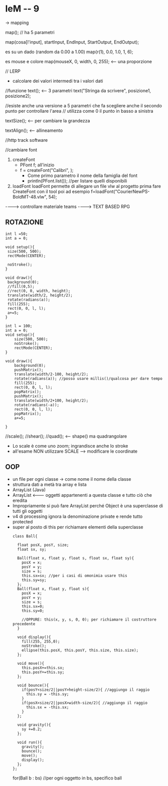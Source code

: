 # **IeM -- 9**

-> mapping

map(); // ha 5 parametri

map(cosa[l'input], startInput, EndInput, StartOutput, EndOutput);

es su un dado (random da 0.00 a 1.00)
map(r(1), 0.0, 1.0, 1, 6);

es mouse e colore
map(mouseX, 0, width, 0, 255);  <-- una proporzione


// LERP
* calcolare dei valori intermedi tra i valori dati

//funzione text(); <-- 3 parametri 
text("Stringa da scrivere", posizione1, posizione2);

//esiste anche una versione a 5 parametri che fa scegliere anche il secondo punto per controllare l'area
// utilizza come 0 il punto in basso a sinistra

textSize(); <-- per cambiare la grandezza

textAlign(); <-- allineamento

//http track software

//cambiare font
1. createFont
    * PFont f; all'inizio
    * f = createFont("Calibri", ); 
      * Come primo parametro il nome della famiglia del font 
      *  println(PFont.list()); //per listare quelli disponibili
2. loadFont
   loadFont permette di allegare un file vlw al progetto
   prima fare CreateFont con il tool
   poi ad esempio f=loadFont("CourierNewPS-BoldMT-48.vlw", 54); 
 

----> controllare materiale teams
----> TEXT BASED RPG

## **ROTAZIONE**

```processing
int l =50; 
int a = 0; 

void setup(){
 size(500, 500);  
 rectMode(CENTER); 
 
 noStroke(); 
}

void draw(){
 background(0);
 //fill(0,5); 
 //rect(0, 0, width, height); 
 translate(width/2, height/2); 
 rotate(radians(a)); 
 fill(255); 
 rect(0, 0, l, l); 
 a+=5; 
}
```

```processing
int l = 100; 
int a = 0; 
void setup(){
    size(500, 500); 
    noStroke(); 
    rectMode(CENTER); 
}

void draw(){
    background(0); 
    pushMatrix(); 
    translate(width/2-100, height/2);
    rotate(radians(a)); //posso usare millis()/qualcosa per dare tempo
    fill(255); 
    rect(0, 0, l, l); 
    popMatrix(); 
    pushMatrix(); 
    translate(width/2+100, height/2); 
    rotate(radians(-a));
    rect(0, 0, l, l);
    popMatrix(); 
    a+=5;   

}
```

//scale(); 
//shear(); 
//quad(); <-- shape() ma quadrangolare

* Lo scale è come uno zoom; ingrandisce anche lo stroke
* all'esame NON utilizzare SCALE --> modificare le coordinate

## **OOP**

* un file per ogni classe -> come nome il nome della classe
* struttura dati a metà tra array e lista
* ArrayList (Java)
* ArrayList<Ball>  <--- oggetti appartenenti a questa classe e tutto ciò che eredita
* Impropriamente si può fare ArrayList<Object> perché Object è una superclasse di tutti gli oggetti 
* v4 di processing ignora la denominazione private e rende tutto protected
* super al posto di this per richiamare elementi della superclasse

```processing
class Ball{
  
  float posX, posY, size; 
  float sx, sy; 
  
  Ball(float x, float y, float s, float sx, float sy){
    posX = x; 
    posY = y; 
    size = s; 
    this.sx=sx; //per i casi di omonimia usare this
    this.sy=sy;
  }; 
  Ball(float x, float y, float s){
    posX = x; 
    posY = y; 
    size = s; 
    this.sx=0; 
    this.sy=0;
    
    //OPPURE: this(x, y, s, 0, 0); per richiamare il costruttore precedente
  }
  
  void display(){
    fill(255, 255,0); 
    noStroke(); 
    ellipse(this.posX, this.posY, this.size, this.size); 
  };
  
  void move(){
    this.posX+=this.sx; 
    this.posY+=this.sy; 
  };
  
  void bounce(){
    if(posY<size/2||posY>height-size/2){ //aggiungo il raggio
      this.sy = -this.sy; 
    }
    if(posX<size/2||posX>width-size/2){ //aggiungo il raggio
      this.sx = -this.sx; 
    }
  };
  
  void gravity(){
    sy +=0.2; 
  };

  void run(){
    gravity(); 
    bounce(); 
    move(); 
    display(); 
  };
};
```

for(Ball b : bs) //per ogni oggetto in bs, specifico ball
